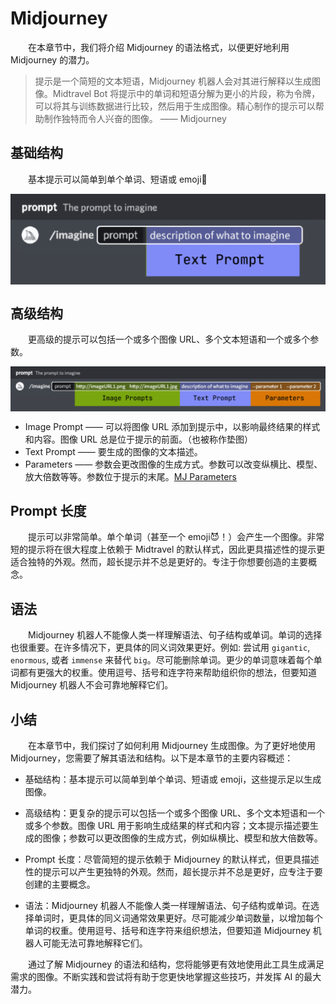 # Midjourney

&emsp;&emsp;在本章节中，我们将介绍 Midjourney 的语法格式，以便更好地利用 Midjourney 的潜力。

> 提示是一个简短的文本短语，Midjourney 机器人会对其进行解释以生成图像。Midtravel Bot 将提示中的单词和短语分解为更小的片段，称为令牌，可以将其与训练数据进行比较，然后用于生成图像。精心制作的提示可以帮助制作独特而令人兴奋的图像。 —— Midjourney

## 基础结构

&emsp;&emsp;基本提示可以简单到单个单词、短语或 emoji🎉

<div style="display: flex;justify-content: center;align-items: center;flex-direction: column;">
<img src="../imgs/mj-basic-structure.jpg" />
</div>

## 高级结构

&emsp;&emsp;更高级的提示可以包括一个或多个图像 URL、多个文本短语和一个或多个参数。

<div style="display: flex;justify-content: center;align-items: center;flex-direction: column;">
<img src="../imgs/mj-adv-structure.jpg" />
</div>

- Image Prompt —— 可以将图像 URL 添加到提示中，以影响最终结果的样式和内容。图像 URL 总是位于提示的前面。（也被称作垫图）
- Text Prompt —— 要生成的图像的文本描述。
- Parameters —— 参数会更改图像的生成方式。参数可以改变纵横比、模型、放大倍数等等。参数位于提示的末尾。[MJ Parameters](https://docs.midjourney.com/parameter-list)

## Prompt 长度

&emsp;&emsp;提示可以非常简单。单个单词（甚至一个 emoji😈！）会产生一个图像。非常短的提示将在很大程度上依赖于 Midtravel 的默认样式，因此更具描述性的提示更适合独特的外观。然而，超长提示并不总是更好的。专注于你想要创造的主要概念。

## 语法

&emsp;&emsp;Midjourney 机器人不能像人类一样理解语法、句子结构或单词。单词的选择也很重要。在许多情况下，更具体的同义词效果更好。例如: 尝试用 `gigantic`, `enormous`, 或者 `immense` 来替代 `big`。尽可能删除单词。更少的单词意味着每个单词都有更强大的权重。使用逗号、括号和连字符来帮助组织你的想法，但要知道 Midjourney 机器人不会可靠地解释它们。

## 小结

&emsp;&emsp;在本章节中，我们探讨了如何利用 Midjourney 生成图像。为了更好地使用 Midjourney，您需要了解其语法和结构。以下是本章节的主要内容概述：

- 基础结构：基本提示可以简单到单个单词、短语或 emoji，这些提示足以生成图像。

- 高级结构：更复杂的提示可以包括一个或多个图像 URL、多个文本短语和一个或多个参数。图像 URL 用于影响生成结果的样式和内容；文本提示描述要生成的图像；参数可以更改图像的生成方式，例如纵横比、模型和放大倍数等。

- Prompt 长度：尽管简短的提示依赖于 Midjourney 的默认样式，但更具描述性的提示可以产生更独特的外观。然而，超长提示并不总是更好，应专注于要创建的主要概念。

- 语法：Midjourney 机器人不能像人类一样理解语法、句子结构或单词。在选择单词时，更具体的同义词通常效果更好。尽可能减少单词数量，以增加每个单词的权重。使用逗号、括号和连字符来组织想法，但要知道 Midjourney 机器人可能无法可靠地解释它们。

&emsp;&emsp;通过了解 Midjourney 的语法和结构，您将能够更有效地使用此工具生成满足需求的图像。不断实践和尝试将有助于您更快地掌握这些技巧，并发挥 AI 的最大潜力。
